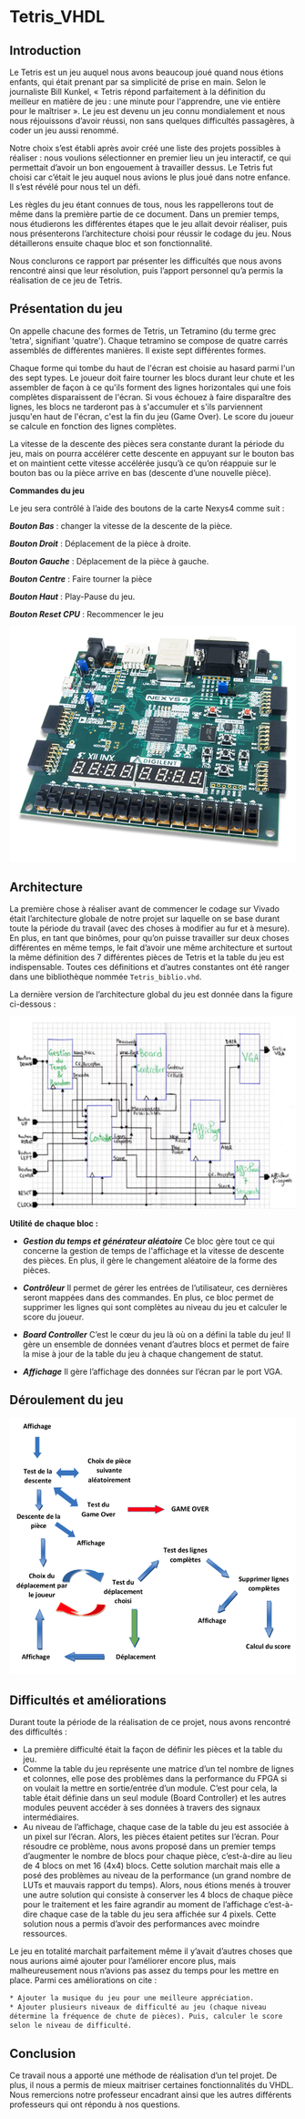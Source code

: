 # Tetris_VHDL
##	Introduction
Le Tetris est un jeu auquel nous avons beaucoup joué quand nous étions enfants, qui était prenant par sa simplicité de prise en main. Selon le journaliste Bill Kunkel, « Tetris répond parfaitement à la définition du meilleur en matière de jeu : une minute pour l'apprendre, une vie entière pour le maîtriser ». 
Le jeu est devenu un jeu connu mondialement et nous nous réjouissons
d’avoir réussi, non sans quelques difficultés passagères, à coder un jeu
aussi renommé.

Notre choix s’est établi après avoir créé une liste des projets possibles à réaliser : nous voulions sélectionner en premier lieu un jeu interactif, ce qui permettait d’avoir un bon engouement à travailler dessus. Le Tetris fut choisi car c’était le jeu auquel nous avions le plus joué dans notre enfance. Il s’est révélé pour nous tel un défi.

Les règles du jeu étant connues de tous, nous les rappellerons tout de même dans la première partie de ce document.
Dans un premier temps, nous étudierons les différentes étapes que le jeu allait devoir réaliser, puis nous présenterons l’architecture choisi pour réussir le codage du jeu. Nous détaillerons ensuite chaque bloc et son fonctionnalité.

Nous conclurons ce rapport par présenter les difficultés que nous avons rencontré ainsi que leur résolution, puis l’apport personnel qu’a permis la réalisation de ce jeu de Tetris.

## Présentation du jeu

On appelle chacune des formes de Tetris, un Tetramino (du terme grec 'tetra', signifiant 'quatre'). Chaque tetramino se compose de quatre carrés assemblés de différentes manières. Il existe sept différentes formes.

Chaque forme qui tombe du haut de l'écran est choisie au hasard parmi l'un des sept types. Le joueur doit faire tourner les blocs durant leur chute et les assembler de façon à ce qu'ils forment des lignes horizontales qui une fois complètes disparaissent de l'écran. Si vous échouez à faire disparaître des lignes, les blocs ne tarderont pas à s'accumuler et s'ils parviennent jusqu'en haut de l'écran, c'est la fin du jeu (Game Over). Le score du joueur se calcule en fonction des lignes complètes.

La vitesse de la descente des pièces sera constante durant la période du jeu, mais on pourra accélérer cette descente en appuyant sur le bouton bas et on maintient cette vitesse accélérée jusqu’à ce qu’on réappuie sur le bouton bas ou la pièce arrive en bas (descente d’une nouvelle pièce).

**Commandes du jeu**

Le jeu sera contrôlé à l’aide des boutons de la carte Nexys4 comme suit :

***Bouton Bas*** : changer la vitesse de la descente de la pièce.

***Bouton Droit*** : Déplacement de la pièce à droite.

***Bouton Gauche*** : Déplacement de la pièce à gauche.

***Bouton Centre*** : Faire tourner la pièce

***Bouton Haut*** : Play-Pause du jeu.

***Bouton Reset CPU*** : Recommencer le jeu

<p align="center">
  <img src="nexys4.png"
       title="FPGA Artix 7 embarqué sur la NEXYS4">
</p>

## Architecture
La première chose à réaliser avant de commencer le codage sur Vivado était l’architecture globale de notre projet sur laquelle on se base durant toute la période du travail (avec des choses à modifier au fur et à mesure). En plus, en tant que binômes, pour qu’on puisse travailler sur deux choses différentes en même temps, le fait d’avoir une même architecture et surtout la même définition des 7 différentes pièces de Tetris et la table du jeu est indispensable. Toutes ces définitions et d’autres constantes ont été ranger dans une bibliothèque nommée `Tetris_biblio.vhd`.

La dernière version de l’architecture global du jeu est donnée dans la figure ci-dessous :
<p align="center">
  <img src="archi.png">
</p>

**Utilité de chaque bloc :**

* ***Gestion du temps et générateur aléatoire***
Ce bloc gère tout ce qui concerne la gestion de temps de l'affichage et la vitesse de descente des pièces. En plus, il gère le changement aléatoire de la forme des pièces.
* ***Contrôleur***
Il permet de gérer les entrées de l’utilisateur, ces dernières seront mappées dans des commandes. En plus, ce bloc permet de supprimer les lignes qui sont complètes au niveau du jeu et calculer le score du joueur.

* ***Board Controller***
C’est le cœur du jeu là où on a défini la table du jeu!
Il gère un ensemble de données venant d’autres blocs et permet de faire la
mise à jour de la table du jeu à chaque changement de statut.

* ***Affichage***
Il gère l’affichage des données sur l’écran par le port VGA.

## Déroulement du jeu
<p align="center">
  <img src="jeu.png">
</p>

## Difficultés et améliorations

Durant toute la période de la réalisation de ce projet, nous avons rencontré des difficultés :
  * La première difficulté était la façon de définir les pièces et la table du jeu.
  * Comme la table du jeu représente une matrice d’un tel nombre de lignes et colonnes, elle pose des problèmes dans la           performance du FPGA si on voulait la mettre en sortie/entrée d’un module. C’est pour cela, la table était définie dans un seul    module (Board Controller) et les autres modules peuvent accéder à ses données à travers des signaux intermédiaires.
  * Au niveau de l’affichage, chaque case de la table du jeu est associée à un pixel sur l’écran. Alors, les pièces étaient petites sur l’écran. 
        Pour résoudre ce problème, nous avons proposé dans un premier temps d’augmenter le nombre de blocs pour chaque pièce, c’est-à-dire au lieu de 4 blocs on met 16 (4x4) blocs. Cette solution marchait mais elle a posé des problèmes au niveau de la performance (un grand nombre de LUTs et mauvais rapport du temps). 
        Alors, nous étions menés à trouver une autre solution qui consiste à conserver les 4 blocs de chaque pièce pour le traitement et les faire agrandir au moment de l’affichage c’est-à-dire chaque case de la table du jeu sera affichée sur 4 pixels. Cette solution nous a permis d’avoir des performances avec moindre ressources.

Le jeu en totalité marchait parfaitement même il y’avait d’autres choses que nous aurions aimé ajouter pour l’améliorer encore plus, mais malheureusement nous n’avions pas assez du temps pour les mettre en place. Parmi ces améliorations on cite :

    * Ajouter la musique du jeu pour une meilleure appréciation.
    * Ajouter plusieurs niveaux de difficulté au jeu (chaque niveau détermine la fréquence de chute de pièces). Puis, calculer le score selon le niveau de difficulté.


## Conclusion
Ce travail nous a apporté une méthode de réalisation d’un tel projet. De plus, il nous a permis de mieux maitriser certaines fonctionnalités du VHDL. Nous remercions notre professeur encadrant ainsi que les autres différents professeurs qui ont répondu à nos questions.

